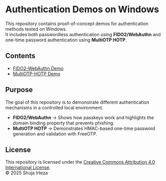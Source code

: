 # Authentication Demos on Windows

This repository contains proof-of-concept demos for authentication methods tested on Windows.  
It includes both passwordless authentication using **FIDO2/WebAuthn** and one-time password authentication using **MultiOTP HOTP**.

## Contents
- [FIDO2-WebAuthn Demo](./FIDO2-WebAuthn/README.md)  
- [MultiOTP-HOTP Demo](./MultiOTP-HOTP/README.md)  

## Purpose
The goal of this repository is to demonstrate different authentication mechanisms in a controlled local environment.  
- **FIDO2/WebAuthn** → Shows how passkeys work and highlights the domain binding property that prevents phishing.  
- **MultiOTP HOTP** → Demonstrates HMAC-based one-time password generation and validation with FreeOTP.  

## License
This repository is licensed under the [Creative Commons Attribution 4.0 International License](./LICENSE).  
© 2025 Shuja Irteza
